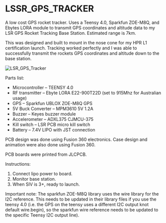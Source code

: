 # LSSR_GPS_TRACKER

A low cost GPS rocket tracker. Uses a Teensy 4.0, Sparkfun ZOE-M8Q, and Ebytes LORA module to transmit GPS coordinates and altitude data to my LSR GPS Rocket Tracking Base Station. Estimated range is 7km.

This was designed and built to mount in the nose cone for my HPR L1 certification launch. Tracking worked perfectly and I was able to successfully transmit the rockets GPS coordinates and altitude down to the base station.

![LSR_GPS_Tracker](https://user-images.githubusercontent.com/70121687/173563023-977a44c3-287d-41a4-a456-b5ffb58ea424.png)

Parts list:
* Microcontroller – TEENSY 4.0
* RF transmitter – Ebyte LORA E22-900T22D (set to 915Mhz for Australian usage)
* GPS – Sparkfun UBLOX ZOE-M8Q GPS
* 5V Buck Converter – MPM3610 5V 1.2A
* Buzzer – Keyes buzzer module
* Accelerometer – ADXL375 CJMCU-375
* Kill switch – LSR PCB micro kill switch
* Battery – 7.4V LIPO with JST connection

PCB design was done using Fusion 360 electronics. Case design and animation were also done using Fusion 360.

PCB boards were printed from JLCPCB.

Instructions:
1. Connect lipo power to board.
2. Monitor base station. 
3. When SIV is 3+, ready to launch.

Important note:
The sparkfun ZOE-M8Q library uses the wire library for the I2C reference. This needs to be updated in their library files if you use the teensy 4.0 (i.e. the GPS on the teensy uses a different I2C output knot default wire.begin), so the sparkfun wire reference needs to be updated to the specific Teensy I2C output line).
